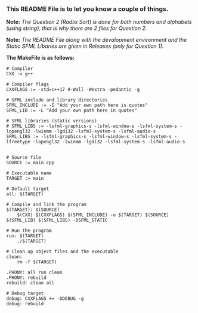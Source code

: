 ### This README File is to let you know a couple of things.

__Note:__ _The Question 2 (Radiix Sort) is done for both numbers and alphabets (using string), that is why there are 2 files for Question 2._

__Note:__ _The README File along with the devalopment environment and the Static SFML Libaries are given in Releases (only for Question 1)._


__The MakeFile is as follows:__
```
# Compiler
CXX := g++

# Compiler flags
CXXFLAGS := -std=c++17 #-Wall -Wextra -pedantic -g

# SFML include and library directories
SFML_INCLUDE := -I "Add your own path here is quotes"
SFML_LIB := -L "Add your own path here in quotes"

# SFML libraries (static versions)
# SFML_LIBS := -lsfml-graphics-s -lsfml-window-s -lsfml-system-s -lopengl32 -lwinmm -lgdi32 -lsfml-system-s -lsfml-audio-s
SFML_LIBS := -lsfml-graphics-s -lsfml-window-s -lsfml-system-s -lfreetype -lopengl32 -lwinmm -lgdi32 -lsfml-system-s -lsfml-audio-s


# Source file
SOURCE := main.cpp

# Executable name
TARGET := main

# Default target
all: $(TARGET)

# Compile and link the program
$(TARGET): $(SOURCE)
	$(CXX) $(CXXFLAGS) $(SFML_INCLUDE) -o $(TARGET) $(SOURCE) $(SFML_LIB) $(SFML_LIBS) -DSFML_STATIC

# Run the program
run: $(TARGET)
	./$(TARGET)

# Clean up object files and the executable
clean:
	rm -f $(TARGET)

.PHONY: all run clean
.PHONY: rebuild
rebuild: clean all

# Debug target
debug: CXXFLAGS += -DDEBUG -g
debug: rebuild
```
